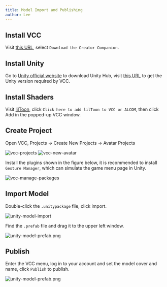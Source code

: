 ```yaml
---
title: Model Import and Publishing
author: Lee
---
```


## Install VCC

Visit [this URL](https://vrchat.com/home/download), select `Download the Creator Companion`.

## Install Unity

Go to [Unity official website](https://unity.com/) to download Unity Hub, visit [this URL](https://creators.vrchat.com/sdk/upgrade/current-unity-version/) to get the Unity version required by VCC.

## Install Shaders

Visit [lilToon](https://lilxyzw.github.io/lilToon/ja_JP/first.html#%E5%B0%8E%E5%85%A5%E6%89%8B%E9%A0%86%E3%81%A8%E7%B0%A1%E6%98%93%E7%9A%84%E3%81%AA%E4%BD%BF%E3%81%84%E6%96%B9), click `Click here to add lilToon to VCC or ALCOM`, then click Add in the popped-up VCC window.

## Create Project

Open VCC, Projects -> Create New Projects -> Avatar Projects

![vcc-projects](/tips/vrchat/avatar/image/vcc-projects.png)
![vcc-new-avatar](/tips/vrchat/avatar/image/vcc-new-avatar.png)

Install the plugins shown in the figure below, it is recommended to install `Gesture Manager`, which can simulate the game menu page in Unity.

![vcc-manage-packages](/tips/vrchat/avatar/image/vcc-manage-packages.png)

## Import Model

Double-click the `.unitypackage` file, click import.

![unity-model-import](/tips/vrchat/avatar/image/unity-model-import.png)

Find the `.prefab` file and drag it to the upper left window.

![unity-model-prefab.png](/tips/vrchat/avatar/image/unity-model-prefab.png)

## Publish

Enter the VCC menu, log in to your account and set the model cover and name, click `Publish` to publish.

![unity-model-prefab.png](/tips/vrchat/avatar/image/unity-build-publish.png)
